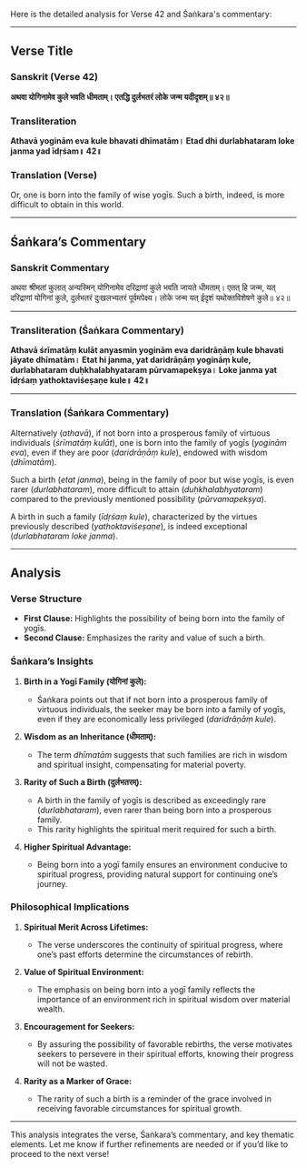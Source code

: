 Here is the detailed analysis for Verse 42 and Śaṅkara's commentary:

---

## Verse Title
### Sanskrit (Verse 42)
**अथवा योगिनामेव कुले भवति धीमताम्।
एतद्धि दुर्लभतरं लोके जन्म यदीदृशम्॥ ४२॥**

### Transliteration
**Athavā yoginām eva kule bhavati dhīmatām।
Etad dhi durlabhataram loke janma yad īdṛśam॥ 42॥**

### Translation (Verse)
Or, one is born into the family of wise yogīs.
Such a birth, indeed, is more difficult to obtain in this world.

---

## Śaṅkara’s Commentary
### Sanskrit Commentary
अथवा श्रीमतां कुलात् अन्यस्मिन् योगिनामेव दरिद्राणां कुले भवति जायते धीमताम्।
एतत् हि जन्म, यत् दरिद्राणां योगिनां कुले, दुर्लभतरं दुःखलभ्यतरं पूर्वमपेक्ष्य।
लोके जन्म यत् ईदृशं यथोक्तविशेषणे कुले॥ ४२॥

---

### Transliteration (Śaṅkara Commentary)
**Athavā śrīmatāṃ kulāt anyasmin yoginām eva daridrāṇāṃ kule bhavati jāyate dhīmatām।
Etat hi janma, yat daridrāṇāṃ yogināṃ kule, durlabhataram duḥkhalabhyataram pūrvamapekṣya।
Loke janma yat īdṛśaṃ yathoktaviśeṣaṇe kule॥ 42॥**

---

### Translation (Śaṅkara Commentary)
Alternatively (*athavā*), if not born into a prosperous family of virtuous individuals (*śrīmatāṃ kulāt*),
one is born into the family of yogīs (*yoginām eva*), even if they are poor (*daridrāṇāṃ kule*), endowed with wisdom (*dhīmatām*).

Such a birth (*etat janma*), being in the family of poor but wise yogīs, is even rarer (*durlabhataram*),
more difficult to attain (*duḥkhalabhyataram*) compared to the previously mentioned possibility (*pūrvamapekṣya*).

A birth in such a family (*īdṛśaṃ kule*), characterized by the virtues previously described (*yathoktaviśeṣaṇe*), is indeed exceptional (*durlabhataram loke janma*).

---

## Analysis

### Verse Structure
- **First Clause:** Highlights the possibility of being born into the family of yogīs.
- **Second Clause:** Emphasizes the rarity and value of such a birth.

### Śaṅkara’s Insights
1. **Birth in a Yogī Family (योगिनां कुले):**
   - Śaṅkara points out that if not born into a prosperous family of virtuous individuals, the seeker may be born into a family of yogīs, even if they are economically less privileged (*daridrāṇāṃ kule*).

2. **Wisdom as an Inheritance (धीमताम्):**
   - The term *dhīmatām* suggests that such families are rich in wisdom and spiritual insight, compensating for material poverty.

3. **Rarity of Such a Birth (दुर्लभतरम्):**
   - A birth in the family of yogīs is described as exceedingly rare (*durlabhataram*), even rarer than being born into a prosperous family.
   - This rarity highlights the spiritual merit required for such a birth.

4. **Higher Spiritual Advantage:**
   - Being born into a yogī family ensures an environment conducive to spiritual progress, providing natural support for continuing one’s journey.

### Philosophical Implications
1. **Spiritual Merit Across Lifetimes:**
   - The verse underscores the continuity of spiritual progress, where one’s past efforts determine the circumstances of rebirth.

2. **Value of Spiritual Environment:**
   - The emphasis on being born into a yogī family reflects the importance of an environment rich in spiritual wisdom over material wealth.

3. **Encouragement for Seekers:**
   - By assuring the possibility of favorable rebirths, the verse motivates seekers to persevere in their spiritual efforts, knowing their progress will not be wasted.

4. **Rarity as a Marker of Grace:**
   - The rarity of such a birth is a reminder of the grace involved in receiving favorable circumstances for spiritual growth.

---

This analysis integrates the verse, Śaṅkara’s commentary, and key thematic elements. Let me know if further refinements are needed or if you’d like to proceed to the next verse!
